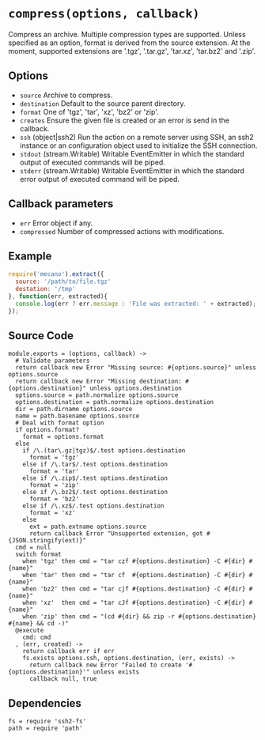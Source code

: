 
# `compress(options, callback)`

Compress an archive. Multiple compression types are supported. Unless
specified as an option, format is derived from the source extension. At the
moment, supported extensions are '.tgz', '.tar.gz', 'tar.xz', 'tar.bz2' and '.zip'.

## Options

*   `source`
    Archive to compress.
*   `destination`
    Default to the source parent directory.
*   `format`
    One of 'tgz', 'tar', 'xz', 'bz2' or 'zip'.
*   `creates`
    Ensure the given file is created or an error is send in the callback.
*   `ssh` (object|ssh2)
    Run the action on a remote server using SSH, an ssh2 instance or an
    configuration object used to initialize the SSH connection.
*   `stdout` (stream.Writable)
    Writable EventEmitter in which the standard output of executed commands will
    be piped.
*   `stderr` (stream.Writable)
    Writable EventEmitter in which the standard error output of executed command
    will be piped.

## Callback parameters

*   `err`
    Error object if any.
*   `compressed`
    Number of compressed actions with modifications.

## Example

```javascript
require('mecano').extract({
  source: '/path/to/file.tgz'
  destation: '/tmp'
}, function(err, extracted){
  console.log(err ? err.message : 'File was extracted: ' + extracted);
});
```

## Source Code

    module.exports = (options, callback) ->
      # Validate parameters
      return callback new Error "Missing source: #{options.source}" unless options.source
      return callback new Error "Missing destination: #{options.destination}" unless options.destination
      options.source = path.normalize options.source
      options.destination = path.normalize options.destination
      dir = path.dirname options.source
      name = path.basename options.source
      # Deal with format option
      if options.format?
        format = options.format
      else
        if /\.(tar\.gz|tgz)$/.test options.destination
          format = 'tgz'
        else if /\.tar$/.test options.destination
          format = 'tar'
        else if /\.zip$/.test options.destination
          format = 'zip'
        else if /\.bz2$/.test options.destination
          format = 'bz2'
        else if /\.xz$/.test options.destination
          format = 'xz'
        else
          ext = path.extname options.source
          return callback Error "Unsupported extension, got #{JSON.stringify(ext)}"
      cmd = null
      switch format
        when 'tgz' then cmd = "tar czf #{options.destination} -C #{dir} #{name}"
        when 'tar' then cmd = "tar cf  #{options.destination} -C #{dir} #{name}"
        when 'bz2' then cmd = "tar cjf #{options.destination} -C #{dir} #{name}"
        when 'xz'  then cmd = "tar cJf #{options.destination} -C #{dir} #{name}"
        when 'zip' then cmd = "(cd #{dir} && zip -r #{options.destination} #{name} && cd -)"
      @execute
        cmd: cmd
      , (err, created) ->
        return callback err if err
        fs.exists options.ssh, options.destination, (err, exists) ->
          return callback new Error "Failed to create '#{options.destination}'" unless exists
          callback null, true

## Dependencies

    fs = require 'ssh2-fs'
    path = require 'path'
